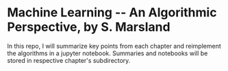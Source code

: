 # Machine Learning -- An Algorithmic Perspective, by S. Marsland

In this repo, I will summarize key points from each chapter and reimplement the algorithms in a jupyter notebook.  Summaries and notebooks will be stored in respective chapter's subdirectory.  

